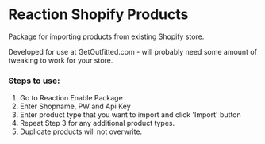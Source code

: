 # Reaction Shopify Products
Package for importing products from existing Shopify store.

Developed for use at GetOutfitted.com - will probably need some amount of tweaking to work for your store.

### Steps to use:

1. Go to Reaction Enable Package
2. Enter Shopname, PW and Api Key
3. Enter product type that you want to import and click 'Import' button
4. Repeat Step 3 for any additional product types.
5. Duplicate products will not overwrite.
